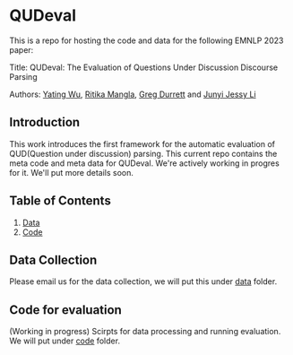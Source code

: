 # QUDeval

This is a repo for hosting the code and data for the following EMNLP 2023 paper:

Title: QUDeval: The Evaluation of Questions Under Discussion Discourse Parsing

Authors: [Yating Wu](http://lingchensanwen.github.io), [Ritika Mangla](https://ritikamangla01.netlify.app), [Greg Durrett](https://www.cs.utexas.edu/~gdurrett/) and [Junyi Jessy Li](https://jessyli.com) 

## Introduction

This work introduces the first framework for the automatic evaluation of QUD(Question under discussion) parsing. This current repo contains the meta code and meta data for QUDeval. We're actively working in progres for it. We'll put more details soon.

## Table of Contents

1. [Data][sec-data]
2. [Code][sec-code]

## Data Collection
[sec-data]: #data-collect
Please email us for the data collection, we will put this under [data]("./data") folder.

## Code for evaluation
[sec-code]: #code-implemnt

(Working in progress) Scirpts for data processing and running evaluation. We will put under [code]("./code") folder.
